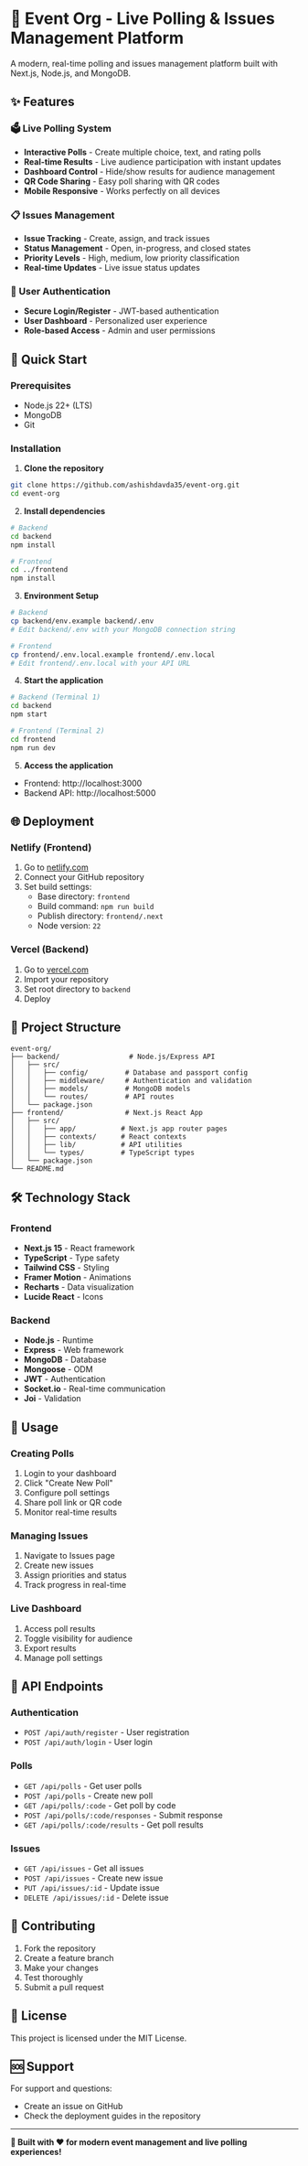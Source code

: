 # 🎯 Event Org - Live Polling & Issues Management Platform

A modern, real-time polling and issues management platform built with Next.js, Node.js, and MongoDB.

## ✨ Features

### 🗳️ Live Polling System
- **Interactive Polls** - Create multiple choice, text, and rating polls
- **Real-time Results** - Live audience participation with instant updates
- **Dashboard Control** - Hide/show results for audience management
- **QR Code Sharing** - Easy poll sharing with QR codes
- **Mobile Responsive** - Works perfectly on all devices

### 📋 Issues Management
- **Issue Tracking** - Create, assign, and track issues
- **Status Management** - Open, in-progress, and closed states
- **Priority Levels** - High, medium, low priority classification
- **Real-time Updates** - Live issue status updates

### 🔐 User Authentication
- **Secure Login/Register** - JWT-based authentication
- **User Dashboard** - Personalized user experience
- **Role-based Access** - Admin and user permissions

## 🚀 Quick Start

### Prerequisites
- Node.js 22+ (LTS)
- MongoDB
- Git

### Installation

1. **Clone the repository**
```bash
git clone https://github.com/ashishdavda35/event-org.git
cd event-org
```

2. **Install dependencies**
```bash
# Backend
cd backend
npm install

# Frontend
cd ../frontend
npm install
```

3. **Environment Setup**
```bash
# Backend
cp backend/env.example backend/.env
# Edit backend/.env with your MongoDB connection string

# Frontend
cp frontend/.env.local.example frontend/.env.local
# Edit frontend/.env.local with your API URL
```

4. **Start the application**
```bash
# Backend (Terminal 1)
cd backend
npm start

# Frontend (Terminal 2)
cd frontend
npm run dev
```

5. **Access the application**
- Frontend: http://localhost:3000
- Backend API: http://localhost:5000

## 🌐 Deployment

### Netlify (Frontend)
1. Go to [netlify.com](https://netlify.com)
2. Connect your GitHub repository
3. Set build settings:
   - Base directory: `frontend`
   - Build command: `npm run build`
   - Publish directory: `frontend/.next`
   - Node version: `22`

### Vercel (Backend)
1. Go to [vercel.com](https://vercel.com)
2. Import your repository
3. Set root directory to `backend`
4. Deploy

## 📁 Project Structure

```
event-org/
├── backend/                 # Node.js/Express API
│   ├── src/
│   │   ├── config/         # Database and passport config
│   │   ├── middleware/     # Authentication and validation
│   │   ├── models/         # MongoDB models
│   │   └── routes/         # API routes
│   └── package.json
├── frontend/               # Next.js React App
│   ├── src/
│   │   ├── app/           # Next.js app router pages
│   │   ├── contexts/      # React contexts
│   │   ├── lib/           # API utilities
│   │   └── types/         # TypeScript types
│   └── package.json
└── README.md
```

## 🛠️ Technology Stack

### Frontend
- **Next.js 15** - React framework
- **TypeScript** - Type safety
- **Tailwind CSS** - Styling
- **Framer Motion** - Animations
- **Recharts** - Data visualization
- **Lucide React** - Icons

### Backend
- **Node.js** - Runtime
- **Express** - Web framework
- **MongoDB** - Database
- **Mongoose** - ODM
- **JWT** - Authentication
- **Socket.io** - Real-time communication
- **Joi** - Validation

## 📱 Usage

### Creating Polls
1. Login to your dashboard
2. Click "Create New Poll"
3. Configure poll settings
4. Share poll link or QR code
5. Monitor real-time results

### Managing Issues
1. Navigate to Issues page
2. Create new issues
3. Assign priorities and status
4. Track progress in real-time

### Live Dashboard
1. Access poll results
2. Toggle visibility for audience
3. Export results
4. Manage poll settings

## 🔧 API Endpoints

### Authentication
- `POST /api/auth/register` - User registration
- `POST /api/auth/login` - User login

### Polls
- `GET /api/polls` - Get user polls
- `POST /api/polls` - Create new poll
- `GET /api/polls/:code` - Get poll by code
- `POST /api/polls/:code/responses` - Submit response
- `GET /api/polls/:code/results` - Get poll results

### Issues
- `GET /api/issues` - Get all issues
- `POST /api/issues` - Create new issue
- `PUT /api/issues/:id` - Update issue
- `DELETE /api/issues/:id` - Delete issue

## 🤝 Contributing

1. Fork the repository
2. Create a feature branch
3. Make your changes
4. Test thoroughly
5. Submit a pull request

## 📄 License

This project is licensed under the MIT License.

## 🆘 Support

For support and questions:
- Create an issue on GitHub
- Check the deployment guides in the repository

---

**🎉 Built with ❤️ for modern event management and live polling experiences!**